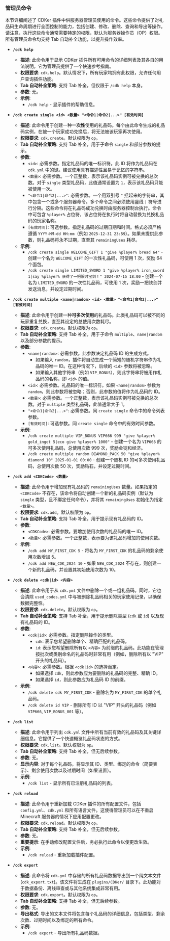 ### 管理员命令

本节详细阐述了 CDKer 插件中供服务器管理员使用的命令。这些命令提供了对礼品码生命周期进行全面控制的能力，包括创建、修改、删除、查询和导出等操作。请注意，执行这些命令通常需要特定的权限，默认为服务器操作员（OP）权限。所有管理员命令均支持 Tab 自动补全功能，以提升操作效率。

* **`/cdk help`**
    * **描述**: 此命令用于显示 CDKer 插件所有可用命令的详细列表及其各自的用法说明。它为管理员提供了一个快速参考指南。
    * **权限要求**: `cdk.help`。默认情况下，所有玩家均拥有此权限，允许任何用户查询插件功能。
    * **Tab 自动补全策略**: 支持 Tab 补全，但仅限于 `/cdk help` 本身。
    * **参数**: 无。
    * **示例**:
        * `/cdk help` - 显示插件的帮助信息。

* **`/cdk create single <id> <数量> "<命令1|命令2|...>" [有效时间]`**
    * **描述**: 此命令用于创建一种**一次性**使用的礼品码。每个由此命令生成的礼品码实例，在被一个玩家成功兑换后，将无法被该玩家再次使用。
    * **权限要求**: `cdk.create`。默认权限为 `op`。
    * **Tab 自动补全策略**: 支持 Tab 补全，用于子命令 `single` 和部分参数的提示。
    * **参数**:
        * `<id>`: 必需参数。指定礼品码的唯一标识符。此 ID 将作为礼品码在 `cdk.yml` 中的键。建议使用具有描述性且易于记忆的字符串。
        * `<数量>`: 必需参数。一个正整数，表示该礼品码实例可被兑换的总次数。对于 `single` 类型礼品码，此值通常设置为 `1`，表示该礼品码只能被使用一次。
        * `"<命令1|命令2|...>"`: 必需参数。一个用双引号 `"` 括起来的字符串，其中包含一个或多个服务器命令。多个命令之间必须使用竖线 `|` 符号进行分隔。这些命令将在礼品码成功兑换时由服务器控制台执行。命令中可包含 `%player%` 占位符，该占位符在执行时将自动替换为兑换礼品码的玩家名称。
        * `[有效时间]`: 可选参数。指定礼品码的过期日期和时间。格式必须严格遵循 `YYYY-MM-dd HH:mm`（例如 `2025-12-31 23:59`）。如果未提供此参数，则礼品码将永不过期，直至其 `remainingUses` 耗尽。
    * **示例**:
        * `/cdk create single WELCOME_GIFT 1 "give %player% bread 64"` - 创建一个名为 `WELCOME_GIFT` 的一次性礼品码，可使用 1 次，奖励 64 个面包。
        * `/cdk create single LIMITED_SWORD 1 "give %player% iron_sword 1|say %player% 获得了一把限时宝剑！" 2024-07-15 18:00` - 创建一个名为 `LIMITED_SWORD` 的一次性礼品码，可使用 1 次，奖励一把铁剑并发送消息，并设定过期时间。

* **`/cdk create multiple <name|random> <id> <数量> "<命令1|命令2|...>" [有效时间]`**
    * **描述**: 此命令用于创建一种**可多次使用**的礼品码。此类礼品码可以被不同的玩家重复兑换，直至其设定的总使用次数耗尽。
    * **权限要求**: `cdk.create`。默认权限为 `op`。
    * **Tab 自动补全策略**: 支持 Tab 补全，用于子命令 `multiple`、`name|random` 以及部分参数的提示。
    * **参数**:
        * `<name|random>`: 必需参数。此参数决定礼品码 ID 的生成方式。
            * 如果输入 `random`，插件将自动生成一个简短的随机字符串作为礼品码的唯一 ID。在这种情况下，后续的 `<id>` 参数将被忽略。
            * 如果输入其他字符串（例如 `VIP_BONUS`），则此字符串将被用作礼品码的名称，即 `<id>` 的值。
        * `<id>`: 必需参数。礼品码的唯一标识符。如果 `<name|random>` 参数为 `random`，则此参数将被忽略；否则，此参数的值将作为礼品码的 ID。
        * `<数量>`: 必需参数。一个正整数，表示该礼品码实例可被兑换的总次数。对于 `multiple` 类型礼品码，此值通常大于 1。
        * `"<命令1|命令2|...>"`: 必需参数。同 `create single` 命令中的命令列表参数。
        * `[有效时间]`: 可选参数。同 `create single` 命令中的有效时间参数。
    * **示例**:
        * `/cdk create multiple VIP_BONUS VIP666 999 "give %player% gold_ingot 5|eco give %player% 1000"` - 创建一个名为 `VIP666` 的可多次使用礼品码，总使用次数 999 次，奖励金锭和经济。
        * `/cdk create multiple random DIAMOND_PACK 50 "give %player% diamond 10" 2025-01-01 00:00` - 创建一个随机 ID 的可多次使用礼品码，总使用次数 50 次，奖励钻石，并设定过期时间。

* **`/cdk add <CDKCode> <数量>`**
    * **描述**: 此命令用于增加现有礼品码的 `remainingUses` 数量。如果指定的 `<CDKCode>` 不存在，该命令将自动创建一个新的礼品码实例（默认为 `single` 类型，且不绑定任何命令），并将其 `remainingUses` 初始化为指定 `<数量>`。
    * **权限要求**: `cdk.add`。默认权限为 `op`。
    * **Tab 自动补全策略**: 支持 Tab 补全，用于提示现有礼品码的 ID。
    * **参数**:
        * `<CDKCode>`: 必需参数。要增加使用次数的礼品码的唯一 ID。
        * `<数量>`: 必需参数。一个正整数，表示要为该礼品码增加的使用次数。
    * **示例**:
        * `/cdk add MY_FIRST_CDK 5` - 将名为 `MY_FIRST_CDK` 的礼品码的剩余使用次数增加 5。
        * `/cdk add NEW_CDK_2024 10` - 如果 `NEW_CDK_2024` 不存在，则创建一个新的礼品码，并设置其初始使用次数为 10。

* **`/cdk delete <cdk|id> <内容>`**
    * **描述**: 此命令用于从 `cdk.yml` 文件中删除一个或一组礼品码。同时，它也会清除 `used_codes.yml` 中与被删除礼品码相关的玩家使用记录，以确保数据完整性。
    * **权限要求**: `cdk.delete`。默认权限为 `op`。
    * **Tab 自动补全策略**: 支持 Tab 补全，用于提示删除类型 (`cdk` 或 `id`) 以及现有礼品码的 ID。
    * **参数**:
        * `<cdk|id>`: 必需参数。指定删除操作的类型。
            * `cdk`: 表示您希望删除单个、精确匹配的礼品码。
            * `id`: 表示您希望删除所有以 `<内容>` 为前缀的礼品码。此功能在管理按批次或类别命名的礼品码时非常有用（例如，删除所有以 "VIP" 开头的礼品码）。
        * `<内容>`: 必需参数。根据 `<cdk|id>` 的选择而定。
            * 如果选择 `cdk`，则此参数应为要删除的礼品码的完整、精确 ID。
            * 如果选择 `id`，则此参数应为礼品码 ID 的前缀。
    * **示例**:
        * `/cdk delete cdk MY_FIRST_CDK` - 删除名为 `MY_FIRST_CDK` 的单个礼品码。
        * `/cdk delete id VIP` - 删除所有 ID 以 "VIP" 开头的礼品码（例如 `VIP666`, `VIP_BONUS_001` 等）。

* **`/cdk list`**
    * **描述**: 此命令用于列出 `cdk.yml` 文件中所有当前有效的礼品码及其关键详细信息。它提供了一个快速概览礼品码状态的方式。
    * **权限要求**: `cdk.list`。默认权限为 `op`。
    * **Tab 自动补全策略**: 支持 Tab 补全，但无后续参数。
    * **参数**: 无。
    * **显示内容**: 对于每个礼品码，将显示其 ID、类型、绑定的命令（简要表示）、剩余使用次数以及过期时间（如果设置）。
    * **示例**:
        * `/cdk list` - 显示所有已注册礼品码的列表。

* **`/cdk reload`**
    * **描述**: 此命令用于重新加载 CDKer 插件的所有配置文件，包括 `config.yml`、`cdk.yml` 和所有语言文件。这使得管理员可以在不重启 Minecraft 服务器的情况下应用配置更改。
    * **权限要求**: `cdk.reload`。默认权限为 `op`。
    * **Tab 自动补全策略**: 支持 Tab 补全，但无后续参数。
    * **参数**: 无。
    * **重要提示**: 在手动修改配置文件后，务必执行此命令以使更改生效。
    * **示例**:
        * `/cdk reload` - 重新加载插件配置。

* **`/cdk export`**
    * **描述**: 此命令将 `cdk.yml` 中存储的所有礼品码数据导出到一个纯文本文件 (`cdk_export.txt`)。该文件将生成在 `plugins/CDKer/` 目录下。此功能对于数据备份、离线审查或与其他系统集成非常有用。
    * **权限要求**: `cdk.export`。默认权限为 `op`。
    * **Tab 自动补全策略**: 支持 Tab 补全，但无后续参数。
    * **参数**: 无。
    * **导出格式**: 导出的文本文件将包含每个礼品码的详细信息，包括类型、剩余次数、过期时间以及绑定的所有命令。
    * **示例**:
        * `/cdk export` - 导出所有礼品码数据。